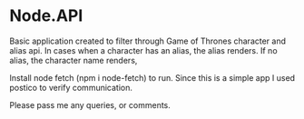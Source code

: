 # Node.API

Basic application created to filter through Game of Thrones character and alias api. In cases when a character has an alias, the alias renders. If no alias, the character name renders, 

Install node fetch (npm i node-fetch) to run. Since this is a simple app I used postico to verify communication.

Please pass me any queries, or comments.


